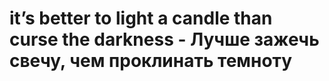 # it’s better to light a candle than curse the darkness - Лучше зажечь свечу, чем проклинать темноту
